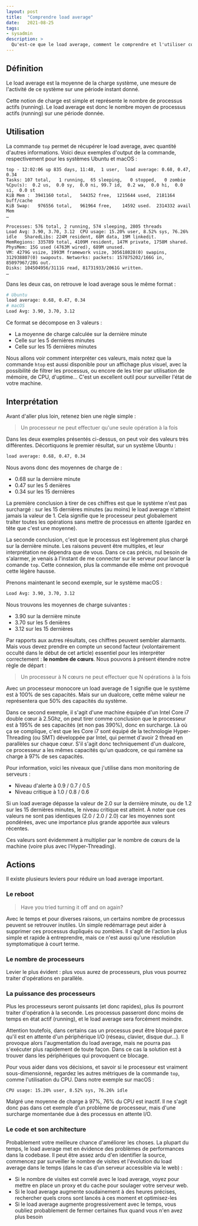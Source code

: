 ```yaml
---
layout: post
title:  "Comprendre load average"
date:   2021-08-25
tags:
- sysadmin
description: >
  Qu'est-ce que le load average, comment le comprendre et l'utiliser correctement ?
---
```


## Définition

Le load average est la moyenne de la charge système, une mesure de l'activité de ce système sur une période instant donné.

Cette notion de charge est simple et représente le nombre de processus actifs (running). Le load average est donc le nombre moyen de processus actifs (running) sur une période donnée.

## Utilisation

La commande `top` permet de récupérer le load average, avec quantité d'autres informations. Voici deux exemples d'output de la commande, respectivement pour les systèmes Ubuntu et macOS :

```
top - 12:02:06 up 835 days, 11:48,  1 user,  load average: 0.68, 0.47, 0.34
Tasks: 107 total,   1 running,  65 sleeping,   0 stopped,   0 zombie
%Cpu(s):  0.2 us,  0.0 sy,  0.0 ni, 99.7 id,  0.2 wa,  0.0 hi,  0.0 si,  0.0 st
KiB Mem :  3941160 total,   544352 free,  1215644 used,  2181164 buff/cache
KiB Swap:   976556 total,   961964 free,    14592 used.  2314332 avail Mem
…
```

<!-- -->

```
Processes: 576 total, 2 running, 574 sleeping, 2805 threads
Load Avg: 3.90, 3.70, 3.12  CPU usage: 15.20% user, 8.52% sys, 76.26% idle   SharedLibs: 224M resident, 68M data, 19M linkedit.
MemRegions: 335789 total, 4109M resident, 147M private, 1758M shared. PhysMem: 15G used (4763M wired), 689M unused.
VM: 4279G vsize, 1993M framework vsize, 305618028(0) swapins, 312938807(0) swapouts. Networks: packets: 157875202/166G in, 85097967/28G out.
Disks: 104504956/3111G read, 81731933/2061G written.
…
```

Dans les deux cas, on retrouve le load average sous le même format :

```sh
# Ubuntu
load average: 0.68, 0.47, 0.34
# macOS
Load Avg: 3.90, 3.70, 3.12
```

Ce format se décompose en 3 valeurs :
- La moyenne de charge calculée sur la dernière minute
- Celle sur les 5 dernières minutes
- Celle sur les 15 dernières minutes

Nous allons voir comment interpréter ces valeurs, mais notez que la commande `htop` est aussi disponible pour un affichage plus visuel, avec la possibilité de filtrer les processus, ou encore de les trier par utilisation de mémoire, de CPU, d'uptime… C'est un excellent outil pour surveiller l'état de votre machine.

## Interprétation

Avant d'aller plus loin, retenez bien une règle simple :

> Un processeur ne peut effectuer qu'une seule opération à la fois

Dans les deux exemples présentés ci-dessus, on peut voir des valeurs très différentes. Décortiquons le premier résultat, sur un système Ubuntu :

```sh
load average: 0.68, 0.47, 0.34
```

Nous avons donc des moyennes de charge de :
- 0.68 sur la dernière minute
- 0.47 sur les 5 denières
- 0.34 sur les 15 dernières

La première conclusion à tirer de ces chiffres est que le système n'est pas surchargé : sur les 15 dernières minutes (au moins) le load average n'atteint jamais la valeur de 1. Cela signifie que le processeur peut globalement traîter toutes les opérations sans mettre de processus en attente (gardez en tête que c'est une moyenne).

La seconde conclusion, c'est que le processus est légèrement plus chargé sur la dernière minute. Les raisons peuvent être multiples, et leur interprétation ne dépendra que de vous. Dans ce cas précis, nul besoin de s'alarmer, je venais à l'instant de me connecter sur le serveur pour lancer la comande `top`. Cette connexion, plus la commande elle même ont provoqué cette légère hausse.

Prenons maintenant le second exemple, sur le système macOS :

```sh
Load Avg: 3.90, 3.70, 3.12
```

Nous trouvons les moyennes de charge suivantes :
- 3.90 sur la dernière minute
- 3.70 sur les 5 denières
- 3.12 sur les 15 dernières

Par rapports aux autres résultats, ces chiffres peuvent sembler alarmants. Mais vous devez prendre en compte un second facteur (volontairement occulté dans le début de cet article) essentiel pour les interpréter correctement : **le nombre de cœurs**. Nous pouvons à présent étendre notre règle de départ :

> Un processeur à N cœurs ne peut effectuer que N opérations à la fois

Avec un processeur monocore un load average de 1 signifie que le système est à 100% de ses capacités. Mais sur un dualcore, cette même valeur ne représentera que 50% des capacités du système.

Dans ce second exemple, il s'agit d'une machine équipée d'un Intel Core i7 double cœur à 2.5Ghz, on peut tirer comme conclusion que le processeur est à 195% de ses capacités (et non pas 390%), donc en surcharge. Là où ça se complique, c'est que les Core i7 sont équipé de la technologie Hyper-Threading (ou SMT) développée par Intel, qui permet d'avoir 2 thread en parallèles sur chaque cœur. S'il s'agit donc techniquement d'un dualcore, ce processeur a les mêmes capacités qu'un quadcore, ce qui ramène sa charge à 97% de ses capacités.

Pour information, voici les niveaux que j'utilise dans mon monitoring de serveurs :
- Niveau d'alerte à 0.9 / 0.7 / 0.5
- Niveau critique à 1.0 / 0.8 / 0.6

Si un load average dépasse la valeur de 2.0 sur la dernière minute, ou de 1.2 sur les 15 dernières minutes, le niveau critique est atteint. À noter que ces valeurs ne sont pas identiques (2.0 / 2.0 / 2.0) car les moyennes sont pondérées, avec une importance plus grande apportée aux valeurs récentes.

Ces valeurs sont évidemment à multiplier par le nombre de cœurs de la machine (voire plus avec l'Hyper-Threading).

## Actions

Il existe plusieurs leviers pour réduire un load average important.

### Le reboot

> Have you tried turning it off and on again?

Avec le temps et pour diverses raisons, un certains nombre de processus peuvent se retrouver inutiles. Un simple redémarrage peut aider à supprimer ces processus dupliqués ou zombies. Il s'agit de l'action la plus simple et rapide à entreprendre, mais ce n'est aussi qu'une résolution symptomatique à court terme.

### Le nombre de processeurs

Levier le plus évident : plus vous aurez de processeurs, plus vous pourrez traiter d'opérations en parallèle.

### La puissance des processeurs

Plus les processeurs seront puissants (et donc rapides), plus ils pourront traiter d'opération à la seconde. Les processus passeront donc moins de temps en état actif (running), et le load average sera forcément moindre.

Attention toutefois, dans certains cas un processus peut être bloqué parce qu'il est en attente d'un périphérique I/O (réseau, clavier, disque dur…). Il provoque alors l'augmentation du load average, mais ne pourra pas s'exécuter plus rapidement de toute façon. Dans ce cas la solution est à trouver dans les périphériques qui provoquent ce blocage.

Pour vous aider dans vos décisions, et savoir si le processeur est vraiment sous-dimensionné, regardez les autres métriques de la commande `top`, comme l'utilisation du CPU. Dans notre exemple sur macOS :

```
CPU usage: 15.20% user, 8.52% sys, 76.26% idle
```

Malgré une moyenne de charge à 97%, 76% du CPU est inactif. Il ne s'agit donc pas dans cet exemple d'un problème de processeur, mais d'une surcharge momentanée due à des processus en attente I/O.

### Le code et son architecture

Probablement votre meilleure chance d'améliorer les choses. La plupart du temps, le load average met en évidence des problèmes de performances dans la codebase. Il peut être assez ardu d'en identifier la source, commencez par surveiller le nombre de visites et l'évolution du load average dans le temps (dans le cas d'un serveur accessible via le web) :
- Si le nombre de visites est correlé avec le load average, voyez pour mettre en place un proxy et du cache pour soulager votre serveur web.
- Si le load average augmente soudainement à des heures précises, rechercher quels crons sont lancés à ces moment et optimisez-les
- Si le load average augmente progressivement avec le temps, vous oubliez probablement de fermer certaines flux quand vous n'en avez plus besoin
